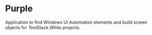 Purple
======

Application to find Windows UI Automation elements and build screen objects for TestStack.White projects.
